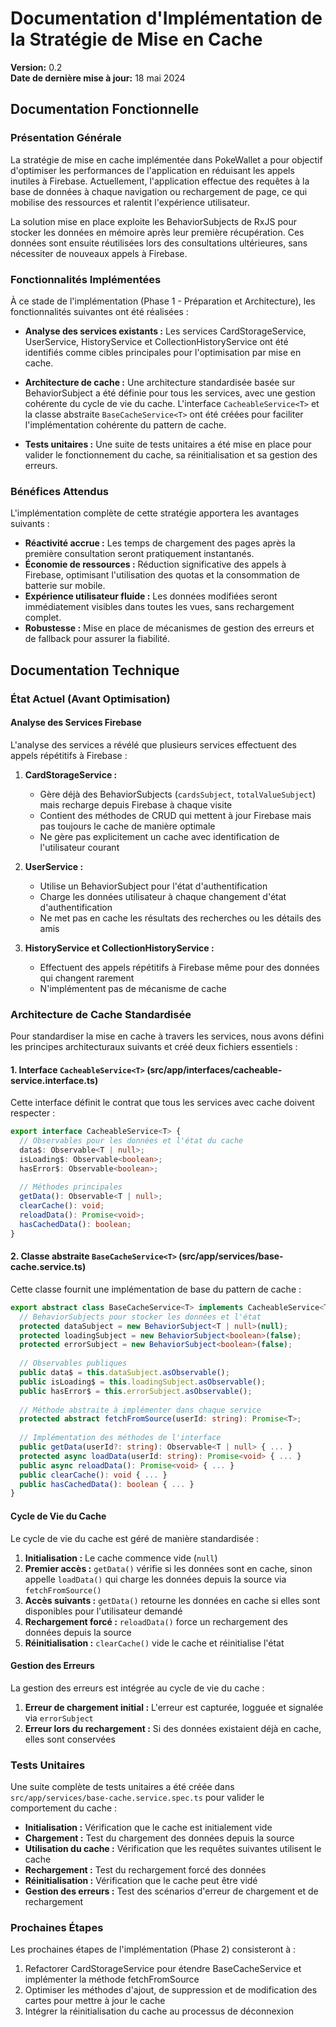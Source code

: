 # Documentation d'Implémentation de la Stratégie de Mise en Cache

**Version:** 0.2  
**Date de dernière mise à jour:** 18 mai 2024

## Documentation Fonctionnelle

### Présentation Générale

La stratégie de mise en cache implémentée dans PokeWallet a pour objectif d'optimiser les performances de l'application en réduisant les appels inutiles à Firebase. Actuellement, l'application effectue des requêtes à la base de données à chaque navigation ou rechargement de page, ce qui mobilise des ressources et ralentit l'expérience utilisateur.

La solution mise en place exploite les BehaviorSubjects de RxJS pour stocker les données en mémoire après leur première récupération. Ces données sont ensuite réutilisées lors des consultations ultérieures, sans nécessiter de nouveaux appels à Firebase.

### Fonctionnalités Implémentées

À ce stade de l'implémentation (Phase 1 - Préparation et Architecture), les fonctionnalités suivantes ont été réalisées :

- **Analyse des services existants :** Les services CardStorageService, UserService, HistoryService et CollectionHistoryService ont été identifiés comme cibles principales pour l'optimisation par mise en cache.

- **Architecture de cache :** Une architecture standardisée basée sur BehaviorSubject a été définie pour tous les services, avec une gestion cohérente du cycle de vie du cache. L'interface `CacheableService<T>` et la classe abstraite `BaseCacheService<T>` ont été créées pour faciliter l'implémentation cohérente du pattern de cache.

- **Tests unitaires :** Une suite de tests unitaires a été mise en place pour valider le fonctionnement du cache, sa réinitialisation et sa gestion des erreurs.

### Bénéfices Attendus

L'implémentation complète de cette stratégie apportera les avantages suivants :

- **Réactivité accrue :** Les temps de chargement des pages après la première consultation seront pratiquement instantanés.
- **Économie de ressources :** Réduction significative des appels à Firebase, optimisant l'utilisation des quotas et la consommation de batterie sur mobile.
- **Expérience utilisateur fluide :** Les données modifiées seront immédiatement visibles dans toutes les vues, sans rechargement complet.
- **Robustesse :** Mise en place de mécanismes de gestion des erreurs et de fallback pour assurer la fiabilité.

## Documentation Technique

### État Actuel (Avant Optimisation)

#### Analyse des Services Firebase

L'analyse des services a révélé que plusieurs services effectuent des appels répétitifs à Firebase :

1. **CardStorageService :**
   - Gère déjà des BehaviorSubjects (`cardsSubject`, `totalValueSubject`) mais recharge depuis Firebase à chaque visite
   - Contient des méthodes de CRUD qui mettent à jour Firebase mais pas toujours le cache de manière optimale
   - Ne gère pas explicitement un cache avec identification de l'utilisateur courant

2. **UserService :**
   - Utilise un BehaviorSubject pour l'état d'authentification
   - Charge les données utilisateur à chaque changement d'état d'authentification
   - Ne met pas en cache les résultats des recherches ou les détails des amis

3. **HistoryService et CollectionHistoryService :**
   - Effectuent des appels répétitifs à Firebase même pour des données qui changent rarement
   - N'implémentent pas de mécanisme de cache

### Architecture de Cache Standardisée

Pour standardiser la mise en cache à travers les services, nous avons défini les principes architecturaux suivants et créé deux fichiers essentiels :

#### 1. Interface `CacheableService<T>` (src/app/interfaces/cacheable-service.interface.ts)

Cette interface définit le contrat que tous les services avec cache doivent respecter :

```typescript
export interface CacheableService<T> {
  // Observables pour les données et l'état du cache
  data$: Observable<T | null>;
  isLoading$: Observable<boolean>;
  hasError$: Observable<boolean>;
  
  // Méthodes principales
  getData(): Observable<T | null>;
  clearCache(): void;
  reloadData(): Promise<void>;
  hasCachedData(): boolean;
}
```

#### 2. Classe abstraite `BaseCacheService<T>` (src/app/services/base-cache.service.ts)

Cette classe fournit une implémentation de base du pattern de cache :

```typescript
export abstract class BaseCacheService<T> implements CacheableService<T> {
  // BehaviorSubjects pour stocker les données et l'état
  protected dataSubject = new BehaviorSubject<T | null>(null);
  protected loadingSubject = new BehaviorSubject<boolean>(false);
  protected errorSubject = new BehaviorSubject<boolean>(false);
  
  // Observables publiques
  public data$ = this.dataSubject.asObservable();
  public isLoading$ = this.loadingSubject.asObservable();
  public hasError$ = this.errorSubject.asObservable();
  
  // Méthode abstraite à implémenter dans chaque service
  protected abstract fetchFromSource(userId: string): Promise<T>;
  
  // Implémentation des méthodes de l'interface
  public getData(userId?: string): Observable<T | null> { ... }
  protected async loadData(userId: string): Promise<void> { ... }
  public async reloadData(): Promise<void> { ... }
  public clearCache(): void { ... }
  public hasCachedData(): boolean { ... }
}
```

#### Cycle de Vie du Cache

Le cycle de vie du cache est géré de manière standardisée :

1. **Initialisation :** Le cache commence vide (`null`)
2. **Premier accès :** `getData()` vérifie si les données sont en cache, sinon appelle `loadData()` qui charge les données depuis la source via `fetchFromSource()`
3. **Accès suivants :** `getData()` retourne les données en cache si elles sont disponibles pour l'utilisateur demandé
4. **Rechargement forcé :** `reloadData()` force un rechargement des données depuis la source
5. **Réinitialisation :** `clearCache()` vide le cache et réinitialise l'état

#### Gestion des Erreurs

La gestion des erreurs est intégrée au cycle de vie du cache :

1. **Erreur de chargement initial :** L'erreur est capturée, logguée et signalée via `errorSubject`
2. **Erreur lors du rechargement :** Si des données existaient déjà en cache, elles sont conservées

### Tests Unitaires

Une suite complète de tests unitaires a été créée dans `src/app/services/base-cache.service.spec.ts` pour valider le comportement du cache :

- **Initialisation :** Vérification que le cache est initialement vide
- **Chargement :** Test du chargement des données depuis la source
- **Utilisation du cache :** Vérification que les requêtes suivantes utilisent le cache
- **Rechargement :** Test du rechargement forcé des données
- **Réinitialisation :** Vérification que le cache peut être vidé
- **Gestion des erreurs :** Test des scénarios d'erreur de chargement et de rechargement

### Prochaines Étapes

Les prochaines étapes de l'implémentation (Phase 2) consisteront à :

1. Refactorer CardStorageService pour étendre BaseCacheService et implémenter la méthode fetchFromSource
2. Optimiser les méthodes d'ajout, de suppression et de modification des cartes pour mettre à jour le cache
3. Intégrer la réinitialisation du cache au processus de déconnexion 